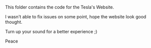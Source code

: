 This folder contains the code for the Tesla's Website.

I wasn't able to fix issues on some point, hope the website look good thought.

Turn up your sound for a better experience ;)

Peace
